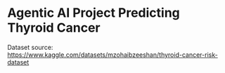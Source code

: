 # Agentic AI Project Predicting Thyroid Cancer
Dataset source: https://www.kaggle.com/datasets/mzohaibzeeshan/thyroid-cancer-risk-dataset
